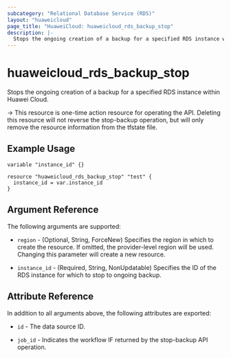 ```yaml
---
subcategory: "Relational Database Service (RDS)"
layout: "huaweicloud"
page_title: "HuaweiCloud: huaweicloud_rds_backup_stop"
description: |-
  Stops the ongoing creation of a backup for a specified RDS instance within Huawei Cloud.
---
```


# huaweicloud_rds_backup_stop

Stops the ongoing creation of a backup for a specified RDS instance within Huawei Cloud.

-> This resource is one-time action resource for operating the API.
Deleting this resource will not reverse the stop-backup operation,
but will only remove the resource information from the tfstate file.

## Example Usage

```hcl
variable "instance_id" {}

resource "huaweicloud_rds_backup_stop" "test" {
  instance_id = var.instance_id
}
```

## Argument Reference

The following arguments are supported:

* `region` - (Optional, String, ForceNew) Specifies the region in which to create the resource.
  If omitted, the provider-level region will be used. Changing this parameter will create a new resource.

* `instance_id` - (Required, String, NonUpdatable) Specifies the ID of the RDS instance for which to stop
  to ongoing backup.

## Attribute Reference

In addition to all arguments above, the following attributes are exported:

* `id` - The data source ID.

* `job_id` - Indicates the workflow IF returned by the stop-backup API operation.
